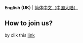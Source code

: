 **English (UK)** | [简体中文（中国大陆）](README-zh-cn.md)

## How to join us?
by clik this [link](https://github.com/BHUPC90/.github/issues/new/choose)

